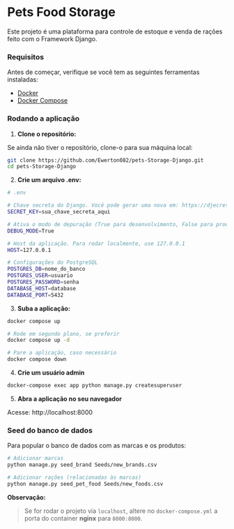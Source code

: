 # Pets Food Storage

Este projeto é uma plataforma para controle de estoque e venda de rações feito com o Framework Django.

### Requisitos

Antes de começar, verifique se você tem as seguintes ferramentas instaladas:

- [Docker](https://www.docker.com/get-started)  
- [Docker Compose](https://docs.docker.com/compose/install/)

### Rodando a aplicação

1. **Clone o repositório:**

Se ainda não tiver o repositório, clone-o para sua máquina local:

```bash
git clone https://github.com/Ewerton082/pets-Storage-Django.git
cd pets-Storage-Django
```

2. **Crie um arquivo .env:**

```bash
# .env

# Chave secreta do Django. Você pode gerar uma nova em: https://djecrety.ir/
SECRET_KEY=sua_chave_secreta_aqui

# Ativa o modo de depuração (True para desenvolvimento, False para produção)
DEBUG_MODE=True

# Host da aplicação. Para rodar localmente, use 127.0.0.1
HOST=127.0.0.1

# Configurações do PostgreSQL
POSTGRES_DB=nome_do_banco
POSTGRES_USER=usuario
POSTGRES_PASSWORD=senha
DATABASE_HOST=database
DATABASE_PORT=5432
```

3. **Suba a aplicação:**

```bash
docker compose up

# Rode em segundo plano, se preferir
docker compose up -d

# Pare a aplicação, caso necessário
docker compose down
```

4. **Crie um usuário admin**

```bash
docker-compose exec app python manage.py createsuperuser
```

5. **Abra a aplicação no seu navegador**

Acesse: http://localhost:8000

### Seed do banco de dados

Para popular o banco de dados com as marcas e os produtos:

```bash
# Adicionar marcas
python manage.py seed_brand Seeds/new_brands.csv

# Adicionar rações (relacionadas às marcas)
python manage.py seed_pet_food Seeds/new_foods.csv
```

**Observação:**  
> Se for rodar o projeto via `localhost`, altere no `docker-compose.yml` a porta do container **nginx** para `8000:8000`.
